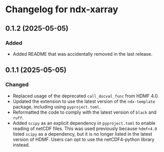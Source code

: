 # Changelog for ndx-xarray

## 0.1.2 (2025-05-05)

### Added
- Added README that was accidentally removed in the last release.

## 0.1.1 (2025-05-05)

### Changed
- Replaced usage of the deprecated `call_docval_func` from HDMF 4.0.
- Updated the extension to use the latest version of the `ndx-template` package, including using `pyproject.toml`.
- Reformatted the code to comply with the latest version of `black` and `ruff`.
- Added `scipy` as an explicit dependency in `pyproject.toml` to enable reading of netCDF files. This was used
  previously because `hdmf<4.0` listed `scipy` as a dependency, but it is no longer listed in the latest version of
  HDMF. Users can opt to use the netCDF4-python library instead.
